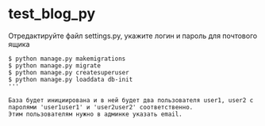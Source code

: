 # test_blog_py

Отредактируйте файл settings.py, укажите логин и пароль для почтового ящика

```
$ python manage.py makemigrations
$ python manage.py migrate
$ python manage.py createsuperuser
$ python manage.py loaddata db-init
'''

База будет инициирована и в ней будет два пользователя user1, user2 c паролями 'user1user1' и 'user2user2' соответственно.
Этим пользователям нужно в админке указать email.
